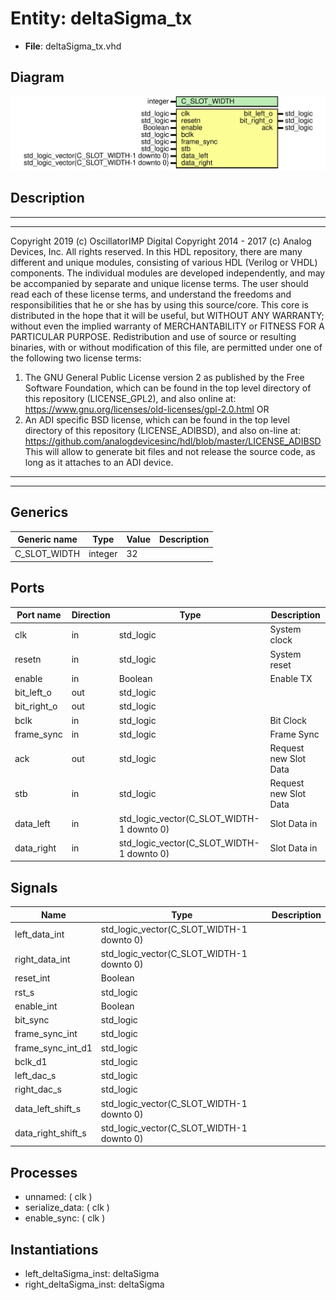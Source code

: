 # Entity: deltaSigma_tx

- **File**: deltaSigma_tx.vhd
## Diagram

![Diagram](deltaSigma_tx.svg "Diagram")
## Description

***************************************************************************
***************************************************************************
Copyright 2019 (c) OscillatorIMP Digital
Copyright 2014 - 2017 (c) Analog Devices, Inc. All rights reserved.
In this HDL repository, there are many different and unique modules, consisting
of various HDL (Verilog or VHDL) components. The individual modules are
developed independently, and may be accompanied by separate and unique license
terms.
The user should read each of these license terms, and understand the
freedoms and responsibilities that he or she has by using this source/core.
This core is distributed in the hope that it will be useful, but WITHOUT ANY
WARRANTY; without even the implied warranty of MERCHANTABILITY or FITNESS FOR
A PARTICULAR PURPOSE.
Redistribution and use of source or resulting binaries, with or without modification
of this file, are permitted under one of the following two license terms:
  1. The GNU General Public License version 2 as published by the
     Free Software Foundation, which can be found in the top level directory
     of this repository (LICENSE_GPL2), and also online at:
     <https://www.gnu.org/licenses/old-licenses/gpl-2.0.html>
OR
  2. An ADI specific BSD license, which can be found in the top level directory
     of this repository (LICENSE_ADIBSD), and also on-line at:
     https://github.com/analogdevicesinc/hdl/blob/master/LICENSE_ADIBSD
     This will allow to generate bit files and not release the source code,
     as long as it attaches to an ADI device.
***************************************************************************
***************************************************************************
## Generics

| Generic name | Type    | Value | Description |
| ------------ | ------- | ----- | ----------- |
| C_SLOT_WIDTH | integer | 32    |             |
## Ports

| Port name   | Direction | Type                                      | Description           |
| ----------- | --------- | ----------------------------------------- | --------------------- |
| clk         | in        | std_logic                                 | System clock          |
| resetn      | in        | std_logic                                 | System reset          |
| enable      | in        | Boolean                                   | Enable TX             |
| bit_left_o  | out       | std_logic                                 |                       |
| bit_right_o | out       | std_logic                                 |                       |
| bclk        | in        | std_logic                                 | Bit Clock             |
| frame_sync  | in        | std_logic                                 | Frame Sync            |
| ack         | out       | std_logic                                 | Request new Slot Data |
| stb         | in        | std_logic                                 | Request new Slot Data |
| data_left   | in        | std_logic_vector(C_SLOT_WIDTH-1 downto 0) | Slot Data in          |
| data_right  | in        | std_logic_vector(C_SLOT_WIDTH-1 downto 0) | Slot Data in          |
## Signals

| Name               | Type                                      | Description |
| ------------------ | ----------------------------------------- | ----------- |
| left_data_int      | std_logic_vector(C_SLOT_WIDTH-1 downto 0) |             |
|  right_data_int    | std_logic_vector(C_SLOT_WIDTH-1 downto 0) |             |
| reset_int          | Boolean                                   |             |
| rst_s              | std_logic                                 |             |
| enable_int         | Boolean                                   |             |
| bit_sync           | std_logic                                 |             |
| frame_sync_int     | std_logic                                 |             |
| frame_sync_int_d1  | std_logic                                 |             |
| bclk_d1            | std_logic                                 |             |
| left_dac_s         | std_logic                                 |             |
|  right_dac_s       | std_logic                                 |             |
| data_left_shift_s  | std_logic_vector(C_SLOT_WIDTH-1 downto 0) |             |
| data_right_shift_s | std_logic_vector(C_SLOT_WIDTH-1 downto 0) |             |
## Processes
- unnamed: ( clk )
- serialize_data: ( clk )
- enable_sync: ( clk )
## Instantiations

- left_deltaSigma_inst: deltaSigma
- right_deltaSigma_inst: deltaSigma
